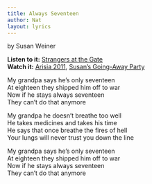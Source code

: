 ```yaml
---
title: Always Seventeen
author: Nat
layout: lyrics
---
```

by Susan Weiner

**Listen to it:** <a href="http://strangerways.bandcamp.com/track/always-seventeen" target="_blank">Strangers at the Gate</a><br/>
**Watch it:** <a href="http://www.youtube.com/watch?v=7OLpMSOHlJ8&list=PL817AC17588C2A051&index=4&feature=plpp_video" target="_blank">Arisia 2011</a>, <a href="http://www.youtube.com/watch?v=4ZVnrLynado&list=PLE2BDB948181C7A2B&index=7&feature=plpp_video" target="_blank">Susan’s Going-Away Party</a>

My grandpa says he’s only seventeen  
At eighteen they shipped him off to war  
Now if he stays always seventeen  
They can’t do that anymore

My grandpa he doesn’t breathe too well  
He takes medicines and takes his time  
He says that once breathe the fires of hell  
Your lungs will never trust you down the line

My grandpa says he’s only seventeen  
At eighteen they shipped him off to war  
Now if he stays always seventeen  
They can’t do that anymore